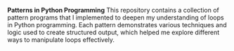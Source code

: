 **Patterns in Python Programming**
This repository contains a collection of pattern programs that I implemented to deepen my understanding of loops in Python programming.
Each pattern demonstrates various techniques and logic used to create structured output, which helped me explore different ways to manipulate loops effectively.
